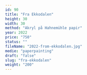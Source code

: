 ```yaml
---
id: 90
title: "Fra Ekkodalen"
height: 30
width: 30
method: "Akryl på Hahnemühle papir"
year: 2022
price: "750"
status: ""
fileName: "2022-from-ekkodalen.jpg"
medie: "paperpainting"
draft: "false"
slug: "fra-ekkodalen"
weight: "200"
---
```

